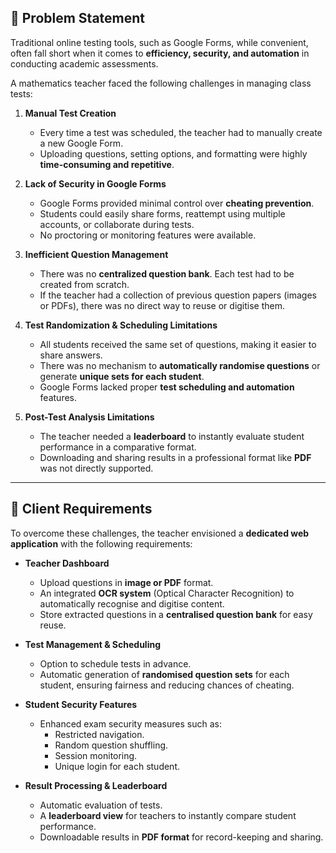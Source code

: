 ## 🔹 Problem Statement  

Traditional online testing tools, such as Google Forms, while convenient, often fall short when it comes to **efficiency, security, and automation** in conducting academic assessments.  

A mathematics teacher faced the following challenges in managing class tests:  

1. **Manual Test Creation**  
   - Every time a test was scheduled, the teacher had to manually create a new Google Form.  
   - Uploading questions, setting options, and formatting were highly **time-consuming and repetitive**.  

2. **Lack of Security in Google Forms**  
   - Google Forms provided minimal control over **cheating prevention**.  
   - Students could easily share forms, reattempt using multiple accounts, or collaborate during tests.  
   - No proctoring or monitoring features were available.  

3. **Inefficient Question Management**  
   - There was no **centralized question bank**. Each test had to be created from scratch.  
   - If the teacher had a collection of previous question papers (images or PDFs), there was no direct way to reuse or digitise them.  

4. **Test Randomization & Scheduling Limitations**  
   - All students received the same set of questions, making it easier to share answers.  
   - There was no mechanism to **automatically randomise questions** or generate **unique sets for each student**.  
   - Google Forms lacked proper **test scheduling and automation** features.  

5. **Post-Test Analysis Limitations**  
   - The teacher needed a **leaderboard** to instantly evaluate student performance in a comparative format.  
   - Downloading and sharing results in a professional format like **PDF** was not directly supported.  

---

## 🔹 Client Requirements  

To overcome these challenges, the teacher envisioned a **dedicated web application** with the following requirements:  

- **Teacher Dashboard**  
  - Upload questions in **image or PDF** format.  
  - An integrated **OCR system** (Optical Character Recognition) to automatically recognise and digitise content.  
  - Store extracted questions in a **centralised question bank** for easy reuse.  

- **Test Management & Scheduling**  
  - Option to schedule tests in advance.  
  - Automatic generation of **randomised question sets** for each student, ensuring fairness and reducing chances of cheating.  

- **Student Security Features**  
  - Enhanced exam security measures such as:  
    - Restricted navigation.  
    - Random question shuffling.  
    - Session monitoring.  
    - Unique login for each student.  

- **Result Processing & Leaderboard**  
  - Automatic evaluation of tests.  
  - A **leaderboard view** for teachers to instantly compare student performance.  
  - Downloadable results in **PDF format** for record-keeping and sharing.  
